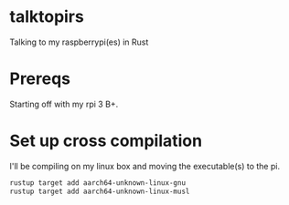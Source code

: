 # talktopirs
Talking to my raspberrypi(es) in Rust

# Prereqs
Starting off with my rpi 3 B+.

# Set up cross compilation
I'll be compiling on my linux box and moving the executable(s) to the pi.

```bash
rustup target add aarch64-unknown-linux-gnu
rustup target add aarch64-unknown-linux-musl
```
